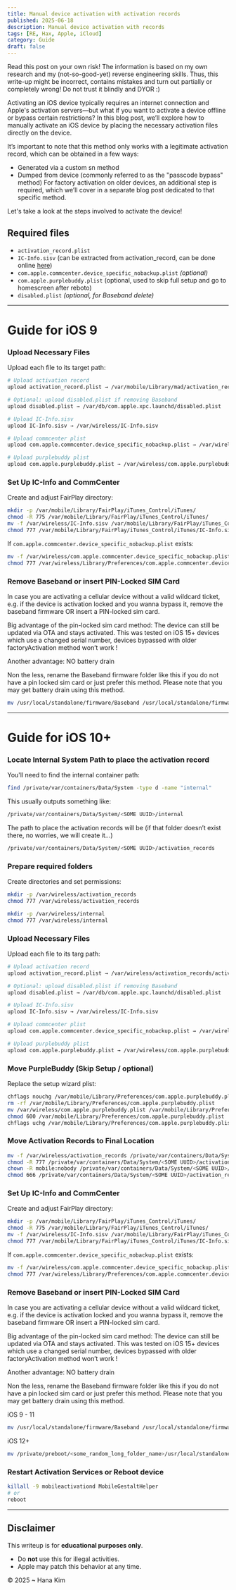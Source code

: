 ```yaml
---
title: Manual device activation with activation records
published: 2025-06-18
description: Manual device activation with records
tags: [RE, Hax, Apple, iCloud]
category: Guide
draft: false
---
```


Read this post on your own risk! The information is based on my own research and my (not-so-good-yet) reverse engineering skills. Thus, this write-up might be incorrect, contains mistakes and turn out partially or completely wrong! Do not trust it blindly and DYOR :\)

Activating an iOS device typically requires an internet connection and Apple's activation servers—but what if you want to activate a device offline or bypass certain restrictions? In this blog post, we’ll explore how to manually activate an iOS device by placing the necessary activation files directly on the device.

It’s important to note that this method only works with a legitimate activation record, which can be obtained in a few ways:

- Generated via a custom sn method
- Dumped from device (commonly referred to as the "passcode bypass" method)
For factory activation on older devices, an additional step is required, which we’ll cover in a separate blog post dedicated to that specific method.

Let's take a look at the steps involved to activate the device!

## Required files

- `activation_record.plist`
- `IC-Info.sisv` (can be extracted from activation_record, can be done online [here](https://encf.dev/cfd31d32-ddfe-40b9-a708-8a097e247787/verifier.php))
- `com.apple.commcenter.device_specific_nobackup.plist` *(optional)*
- `com.apple.purplebuddy.plist` (optional, used to skip full setup and go to homescreen after reboto)
- `disabled.plist` *(optional, for Baseband delete)*
---


# Guide for iOS 9
### Upload Necessary Files

Upload each file to its target path:

```bash
# Upload activation record
upload activation_record.plist → /var/mobile/Library/mad/activation_records/activation_record.plist

# Optional: upload disabled.plist if removing Baseband
upload disabled.plist → /var/db/com.apple.xpc.launchd/disabled.plist

# Upload IC-Info.sisv
upload IC-Info.sisv → /var/wireless/IC-Info.sisv

# Upload commcenter plist 
upload com.apple.commcenter.device_specific_nobackup.plist → /var/wireless/com.apple.commcenter.device_specific_nobackup.plist

# Upload purplebuddy plist
upload com.apple.purplebuddy.plist → /var/wireless/com.apple.purplebuddy.plist

```

### Set Up IC-Info and CommCenter

Create and adjust FairPlay directory:

```bash
mkdir -p /var/mobile/Library/FairPlay/iTunes_Control/iTunes/
chmod -R 775 /var/mobile/Library/FairPlay/iTunes_Control/iTunes/
mv -f /var/wireless/IC-Info.sisv /var/mobile/Library/FairPlay/iTunes_Control/iTunes/
chmod 777 /var/mobile/Library/FairPlay/iTunes_Control/iTunes/IC-Info.sisv
```

If `com.apple.commcenter.device_specific_nobackup.plist` exists:

```bash
mv -f /var/wireless/com.apple.commcenter.device_specific_nobackup.plist /var/wireless/Library/Preferences/
chmod 777 /var/wireless/Library/Preferences/com.apple.commcenter.device_specific_nobackup.plist
```

### Remove Baseband or insert PIN-Locked SIM Card

In case you are activating a cellular device without a valid wildcard ticket, e.g. if the device is activation locked and you wanna bypass it, remove the baseband firmware OR insert a PIN-locked sim card.

Big advantage of the pin-locked sim card method: The device can still be updated via OTA and stays activated. This was tested on iOS 15+ devices which use a changed serial number, devices bypassed with older factoryActivation method won’t work !

Another advantage: NO battery drain

Non the less, rename the Baseband firmware folder like this if you do not have a pin locked sim card or just prefer this method. Please note that you may get battery drain using this method.

```bash
mv /usr/local/standalone/firmware/Baseband /usr/local/standalone/firmware/Baseband2
```

---
# Guide for iOS 10+


### Locate Internal System Path to place the activation record

You'll need to find the internal container path:

```bash
find /private/var/containers/Data/System -type d -name "internal"
```

This usually outputs something like:

```bash
/private/var/containers/Data/System/<SOME UUID>/internal
```

The path to place the activation records will be (if that folder doesn’t exist there, no worries, we will create it…)

```bash
/private/var/containers/Data/System/<SOME UUID>/activation_records
```


### Prepare required folders

Create directories and set permissions:

```bash
mkdir -p /var/wireless/activation_records
chmod 777 /var/wireless/activation_records

mkdir -p /var/wireless/internal
chmod 777 /var/wireless/internal

```


### Upload Necessary Files

Upload each file to its targ path:

```bash
# Upload activation record
upload activation_record.plist → /var/wireless/activation_records/activation_record.plist

# Optional: upload disabled.plist if removing Baseband
upload disabled.plist → /var/db/com.apple.xpc.launchd/disabled.plist

# Upload IC-Info.sisv
upload IC-Info.sisv → /var/wireless/IC-Info.sisv

# Upload commcenter plist 
upload com.apple.commcenter.device_specific_nobackup.plist → /var/wireless/com.apple.commcenter.device_specific_nobackup.plist

# Upload purplebuddy plist
upload com.apple.purplebuddy.plist → /var/wireless/com.apple.purplebuddy.plist

```


### Move PurpleBuddy (Skip Setup / optional)

Replace the setup wizard plist:

```bash
chflags nouchg /var/mobile/Library/Preferences/com.apple.purplebuddy.plist
rm -rf /var/mobile/Library/Preferences/com.apple.purplebuddy.plist
mv /var/wireless/com.apple.purplebuddy.plist /var/mobile/Library/Preferences/com.apple.purplebuddy.plist
chmod 600 /var/mobile/Library/Preferences/com.apple.purplebuddy.plist
chflags uchg /var/mobile/Library/Preferences/com.apple.purplebuddy.plist
```


### Move Activation Records to Final Location

```bash
mv -f /var/wireless/activation_records /private/var/containers/Data/System/<SOME UUID>/
chmod -R 777 /private/var/containers/Data/System/<SOME UUID>/activation_records
chown -R mobile:nobody /private/var/containers/Data/System/<SOME UUID>/activation_records
chmod 666 /private/var/containers/Data/System/<SOME UUID>/activation_records/activation_record.plist
```

### Set Up IC-Info and CommCenter

Create and adjust FairPlay directory:

```bash
mkdir -p /var/mobile/Library/FairPlay/iTunes_Control/iTunes/
chmod -R 775 /var/mobile/Library/FairPlay/iTunes_Control/iTunes/
mv -f /var/wireless/IC-Info.sisv /var/mobile/Library/FairPlay/iTunes_Control/iTunes/
chmod 777 /var/mobile/Library/FairPlay/iTunes_Control/iTunes/IC-Info.sisv
```

If `com.apple.commcenter.device_specific_nobackup.plist` exists:

```bash
mv -f /var/wireless/com.apple.commcenter.device_specific_nobackup.plist /var/wireless/Library/Preferences/
chmod 777 /var/wireless/Library/Preferences/com.apple.commcenter.device_specific_nobackup.plist
```

### Remove Baseband or insert PIN-Locked SIM Card

In case you are activating a cellular device without a valid wildcard ticket, e.g. if the device is activation locked and you wanna bypass it, remove the baseband firmware OR insert a PIN-locked sim card.

Big advantage of the pin-locked sim card method: The device can still be updated via OTA and stays activated. This was tested on iOS 15+ devices which use a changed serial number, devices bypassed with older factoryActivation method won’t work !

Another advantage: NO battery drain

Non the less, rename the Baseband firmware folder like this if you do not have a pin locked sim card or just prefer this method. Please note that you may get battery drain using this method.

iOS 9 - 11

```bash
mv /usr/local/standalone/firmware/Baseband /usr/local/standalone/firmware/Baseband2
```

iOS 12+

```bash
mv /private/preboot/<some_random_long_folder_name>/usr/local/standalone/firmware/Baseband /private/preboot/<some_random_long_folder_name>/usr/local/standalone/firmware/Baseband2

```

### Restart Activation Services or Reboot device

```bash
killall -9 mobileactivationd MobileGestaltHelper
# or
reboot
```

---

## Disclaimer

This writeup is for **educational purposes only**.

- Do **not** use this for illegal activities.
- Apple may patch this behavior at any time.



© 2025  ~ Hana Kim